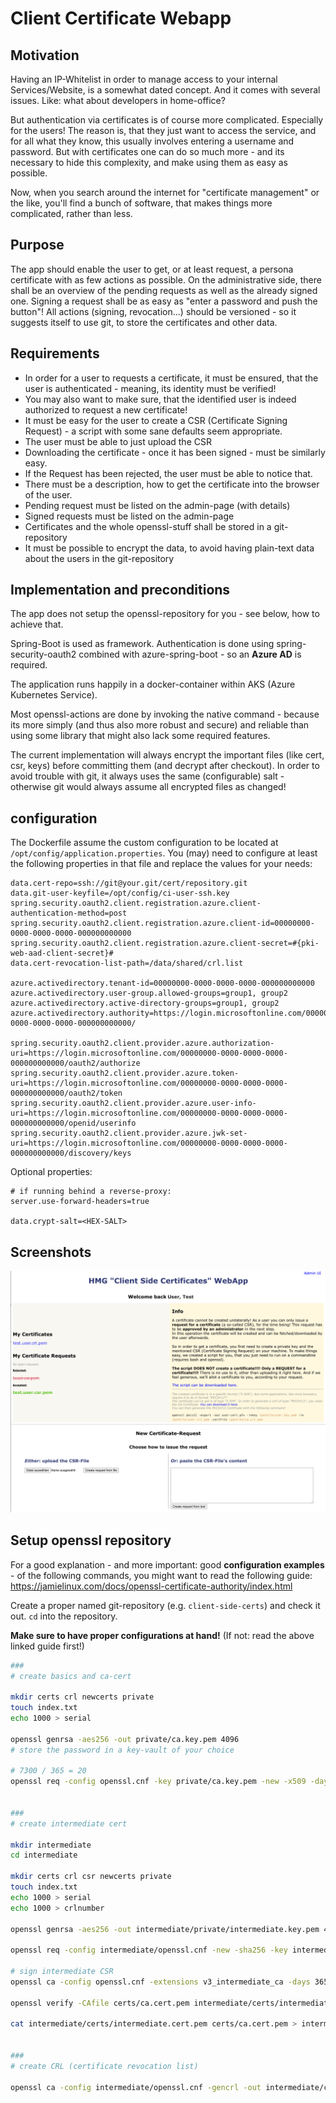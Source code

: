 # Client Certificate Webapp
## Motivation
Having an IP-Whitelist in order to manage access to your internal Services/Website, is a somewhat dated concept.
And it comes with several issues. Like: what about developers in home-office?

But authentication via certificates is of course more complicated. Especially for the users!
The reason is, that they just want to access the service, and for all what they know, 
this usually involves entering a username and password.
But with certificates one can do so much more - and its necessary to hide this complexity, and make using them
as easy as possible. 

Now, when you search around the internet for "certificate management" or the like, you'll find a bunch of software,
that makes things more complicated, rather than less.

## Purpose
The app should enable the user to get, or at least request, a persona certificate with as few actions as possible.
On the administrative side, there shall be an overview of the pending requests as well as the already signed one.
Signing a request shall be as easy as "enter a password and push the button"!
All actions (signing, revocation...) should be versioned - so it suggests itself to use git, to store the certificates and other data.

## Requirements
* In order for a user to requests a certificate, it must be ensured, that the user is authenticated - meaning, its identity must be verified!
* You may also want to make sure, that the identified user is indeed authorized to request a new certificate!
* It must be easy for the user to create a CSR (Certificate Signing Request) - a script with some sane defaults seem appropriate.
* The user must be able to just upload the CSR
* Downloading the certificate - once it has been signed - must be similarly easy.
* If the Request has been rejected, the user must be able to notice that.
* There must be a description, how to get the certificate into the browser of the user.
* Pending request must be listed on the admin-page (with details)
* Signed requests must be listed on the admin-page
* Certificates and the whole openssl-stuff shall be stored in a git-repository
* It must be possible to encrypt the data, to avoid having plain-text data about the users in the git-repository


## Implementation and preconditions
The app does not setup the openssl-repository for you - see below, how to achieve that.

Spring-Boot is used as framework. 
Authentication is done using spring-security-oauth2 combined with azure-spring-boot - so an **Azure AD** is required.

The application runs happily in a docker-container within AKS (Azure Kubernetes Service).

Most openssl-actions are done by invoking the native command - because its more simply (and thus also more robust and secure) and reliable 
than using some library that might also lack some required features. 

The current implementation will always encrypt the important files (like cert, csr, keys) before committing them (and decrypt after checkout).
In order to avoid trouble with git, it always uses the same (configurable) salt - otherwise git would always assume all encrypted files as changed! 


## configuration
The Dockerfile assume the custom configuration to be located at `/opt/config/application.properties`.
You (may) need to configure at least the following properties in that file and replace the values for your needs:

```properties
data.cert-repo=ssh://git@your.git/cert/repository.git
data.git-user-keyfile=/opt/config/ci-user-ssh.key
spring.security.oauth2.client.registration.azure.client-authentication-method=post
spring.security.oauth2.client.registration.azure.client-id=00000000-0000-0000-0000-000000000000
spring.security.oauth2.client.registration.azure.client-secret=#{pki-web-aad-client-secret}#
data.cert-revocation-list-path=/data/shared/crl.list
 
azure.activedirectory.tenant-id=00000000-0000-0000-0000-000000000000
azure.activedirectory.user-group.allowed-groups=group1, group2
azure.activedirectory.active-directory-groups=group1, group2
azure.activedirectory.authority=https://login.microsoftonline.com/00000000-0000-0000-0000-000000000000/
 
spring.security.oauth2.client.provider.azure.authorization-uri=https://login.microsoftonline.com/00000000-0000-0000-0000-000000000000/oauth2/authorize
spring.security.oauth2.client.provider.azure.token-uri=https://login.microsoftonline.com/00000000-0000-0000-0000-000000000000/oauth2/token
spring.security.oauth2.client.provider.azure.user-info-uri=https://login.microsoftonline.com/00000000-0000-0000-0000-000000000000/openid/userinfo
spring.security.oauth2.client.provider.azure.jwk-set-uri=https://login.microsoftonline.com/00000000-0000-0000-0000-000000000000/discovery/keys

```


Optional properties:
```properties
# if running behind a reverse-proxy:
server.use-forward-headers=true
 
data.crypt-salt=<HEX-SALT>
```


## Screenshots

![User Interface](screenshot_ui.png "User Interface")


## Setup openssl repository

For a good explanation - and more important: good **configuration examples** -  of the following commands, you might want to read the following guide:
https://jamielinux.com/docs/openssl-certificate-authority/index.html

Create a proper named git-repository (e.g. `client-side-certs`) and check it out.
`cd` into the repository.

**Make sure to have proper configurations at hand!** (If not: read the above linked guide first!)

```bash
###
# create basics and ca-cert
 
mkdir certs crl newcerts private
touch index.txt
echo 1000 > serial
 
openssl genrsa -aes256 -out private/ca.key.pem 4096
# store the password in a key-vault of your choice
 
# 7300 / 365 = 20
openssl req -config openssl.cnf -key private/ca.key.pem -new -x509 -days 7300 -sha256 -extensions v3_ca -out certs/ca.cert.pem
 
 
###
# create intermediate cert
 
mkdir intermediate
cd intermediate

mkdir certs crl csr newcerts private
touch index.txt
echo 1000 > serial
echo 1000 > crlnumber
 
openssl genrsa -aes256 -out intermediate/private/intermediate.key.pem 4096

openssl req -config intermediate/openssl.cnf -new -sha256 -key intermediate/private/intermediate.key.pem -out intermediate/csr/intermediate.csr.pem
 
# sign intermediate CSR
openssl ca -config openssl.cnf -extensions v3_intermediate_ca -days 3650 -notext -md sha256 -in intermediate/csr/intermediate.csr.pem -out intermediate/certs/intermediate.cert.pem

openssl verify -CAfile certs/ca.cert.pem intermediate/certs/intermediate.cert.pem
 
cat intermediate/certs/intermediate.cert.pem certs/ca.cert.pem > intermediate/certs/ca-chain.cert.pem
 
 
###
# create CRL (certificate revocation list)
 
openssl ca -config intermediate/openssl.cnf -gencrl -out intermediate/crl/intermediate.crl.pem

```